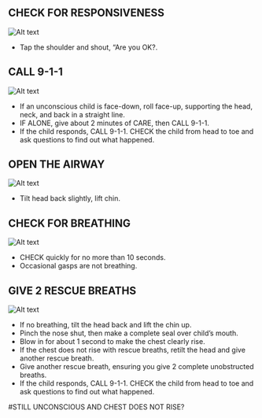 ## CHECK FOR RESPONSIVENESS

![Alt text](/Images/ChokingChild/Responsiveness.jpg)

- Tap the shoulder and shout, “Are you OK?.

## CALL 9-1-1

![Alt text](/Images/ChokingChild/chokingChild8.jpg)

- If an unconscious child is face-down, roll face-up, supporting the head, neck, and back in a straight line.
- IF ALONE, give about 2 minutes of CARE, then CALL 9-1-1.
- If the child responds, CALL 9-1-1. CHECK the child from head to toe and ask questions to find out what happened.

## OPEN THE AIRWAY

![Alt text](/Images/ChokingChild/chokingChild1.jpg)

- Tilt head back slightly, lift chin.

## CHECK FOR BREATHING

![Alt text](/Images/ChokingChild/chokingChild11.jpg)

- CHECK quickly for no more than 10 seconds.
- Occasional gasps are not breathing.

## GIVE 2 RESCUE BREATHS

![Alt text](/Images/ChokingChild/chokingChild12.jpg)

- If no breathing, tilt the head back and lift the chin up.
- Pinch the nose shut, then make a complete seal over child’s mouth.
- Blow in for about 1 second to make the chest clearly rise.
- If the chest does not rise with rescue breaths, retilt the head and give another rescue breath.
- Give another rescue breath, ensuring you give 2 complete unobstructed breaths.
- If the child responds, CALL 9-1-1. CHECK the child from head to toe and ask questions to find out what happened.

#STILL UNCONSCIOUS AND CHEST DOES NOT RISE?
